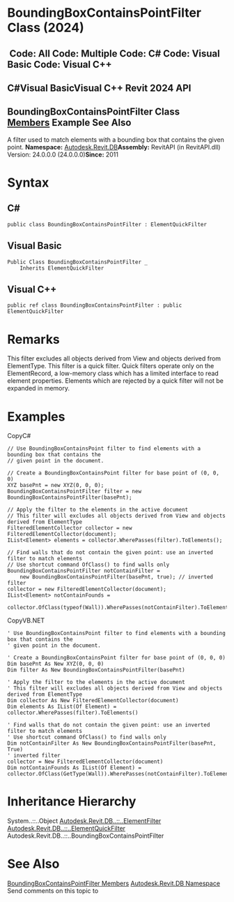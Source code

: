 # BoundingBoxContainsPointFilter Class (2024)

﻿
 Code: All Code: Multiple Code: C# Code: Visual Basic Code: Visual C++   
---  
C#Visual BasicVisual C++
Revit 2024 API  
---  
BoundingBoxContainsPointFilter Class  
[Members](96e67c60-1829-5d15-b308-7ea8e69b3990.md "BoundingBoxContainsPointFilter Members") Example See Also  
---  
A filter used to match elements with a bounding box that contains the given point. 
**Namespace:** [Autodesk.Revit.DB](87546ba7-461b-c646-cbb1-2cb8f5bff8b2.md "Autodesk.Revit.DB Namespace")**Assembly:** RevitAPI (in RevitAPI.dll) Version: 24.0.0.0 (24.0.0.0)**Since:** 2011 
# Syntax
C#  
---  
```text
public class BoundingBoxContainsPointFilter : ElementQuickFilter
```
  
Visual Basic  
---  
```text
Public Class BoundingBoxContainsPointFilter _
	Inherits ElementQuickFilter
```
  
Visual C++  
---  
```text
public ref class BoundingBoxContainsPointFilter : public ElementQuickFilter
```
  
# Remarks
This filter excludes all objects derived from View and objects derived from ElementType. This filter is a quick filter. Quick filters operate only on the ElementRecord, a low-memory class which has a limited interface to read element properties. Elements which are rejected by a quick filter will not be expanded in memory. 
# Examples
CopyC#
```text
// Use BoundingBoxContainsPoint filter to find elements with a bounding box that contains the 
// given point in the document.

// Create a BoundingBoxContainsPoint filter for base point of (0, 0, 0)
XYZ basePnt = new XYZ(0, 0, 0);
BoundingBoxContainsPointFilter filter = new BoundingBoxContainsPointFilter(basePnt);

// Apply the filter to the elements in the active document
// This filter will excludes all objects derived from View and objects derived from ElementType
FilteredElementCollector collector = new FilteredElementCollector(document);
IList<Element> elements = collector.WherePasses(filter).ToElements();

// Find walls that do not contain the given point: use an inverted filter to match elements
// Use shortcut command OfClass() to find walls only
BoundingBoxContainsPointFilter notContainFilter =
    new BoundingBoxContainsPointFilter(basePnt, true); // inverted filter
collector = new FilteredElementCollector(document);
IList<Element> notContainFounds =
    collector.OfClass(typeof(Wall)).WherePasses(notContainFilter).ToElements();
```

CopyVB.NET
```text
' Use BoundingBoxContainsPoint filter to find elements with a bounding box that contains the 
' given point in the document.

' Create a BoundingBoxContainsPoint filter for base point of (0, 0, 0)
Dim basePnt As New XYZ(0, 0, 0)
Dim filter As New BoundingBoxContainsPointFilter(basePnt)

' Apply the filter to the elements in the active document
' This filter will excludes all objects derived from View and objects derived from ElementType
Dim collector As New FilteredElementCollector(document)
Dim elements As IList(Of Element) = collector.WherePasses(filter).ToElements()

' Find walls that do not contain the given point: use an inverted filter to match elements
' Use shortcut command OfClass() to find walls only
Dim notContainFilter As New BoundingBoxContainsPointFilter(basePnt, True)
' inverted filter
collector = New FilteredElementCollector(document)
Dim notContainFounds As IList(Of Element) = collector.OfClass(GetType(Wall)).WherePasses(notContainFilter).ToElements()
```

# Inheritance Hierarchy
System..::..Object [Autodesk.Revit.DB..::..ElementFilter](b8b46cbf-9ecc-0745-ec53-c3c3b6510113.md "ElementFilter Class") [Autodesk.Revit.DB..::..ElementQuickFilter](ebc95d82-11fc-69f6-2df1-52331dd36443.md "ElementQuickFilter Class") Autodesk.Revit.DB..::..BoundingBoxContainsPointFilter
# See Also
[BoundingBoxContainsPointFilter Members](96e67c60-1829-5d15-b308-7ea8e69b3990.md "BoundingBoxContainsPointFilter Members")
[Autodesk.Revit.DB Namespace](87546ba7-461b-c646-cbb1-2cb8f5bff8b2.md "Autodesk.Revit.DB Namespace")
Send comments on this topic to 